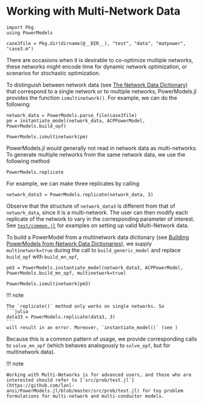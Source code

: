 # Working with Multi-Network Data

```@setup powermodels
import Pkg
using PowerModels

case3file = Pkg.dir(dirname(@__DIR__), "test", "data", "matpower", "case3.m")
```

There are occasions when it is desirable to co-optimize multiple networks, these networks might encode time for dynamic network optimization, or scenarios for stochastic optimization.

To distinguish between network data (see [The Network Data Dictionary](@ref)) that correspond to a single network or to multiple networks, PowerModels.jl provides the function `ismultinetwork()`.  For example, we can do the following:
```@example powermodels
network_data = PowerModels.parse_file(case3file)
pm = instantiate_model(network_data, ACPPowerModel, PowerModels.build_opf)

PowerModels.ismultinetwork(pm)
```
PowerModels.jl would generally not read in network data as multi-networks. To generate multiple networks from the same network data, we use the following method
```@docs
PowerModels.replicate
```
For example, we can make three replicates by calling
```@example powermodels
network_data3 = PowerModels.replicate(network_data, 3)
```
Observe that the structure of `network_data3` is different from that of `network_data`, since it is a multi-network. The user can then modify each replicate of the network to vary in the corresponding parameter of interest. See [`test/common.jl`](https://github.com/lanl-ansi/PowerModels.jl/blob/master/test/common.jl) for examples on setting up valid Multi-Network data.

To build a PowerModel from a multinetwork data dictionary (see [Building PowerModels from Network Data Dictionaries](@ref)), we supply `multinetwork=true` during the call to `build_generic_model` and replace `build_opf` with `build_mn_opf`,
```@example powermodels
pm3 = PowerModels.instantiate_model(network_data3, ACPPowerModel, PowerModels.build_mn_opf, multinetwork=true)

PowerModels.ismultinetwork(pm3)
```

!!! note

    The `replicate()` method only works on single networks. So
    ```julia
    data33 = PowerModels.replicate(data3, 3)
    ```
    will result in an error. Moreover, `instantiate_model()` (see )

Because this is a common pattern of usage, we provide corresponding calls to `solve_mn_opf` (which behaves analogously to `solve_opf`, but for multinetwork data).

!!! note

    Working with Multi-Networks is for advanced users, and those who are interested should refer to [`src/prob/test.jl`](https://github.com/lanl-ansi/PowerModels.jl/blob/master/src/prob/test.jl) for toy problem formulations for multi-network and multi-conductor models.

